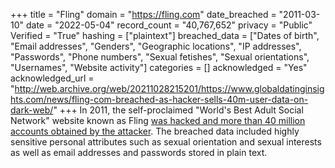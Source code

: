 +++
title = "Fling"
domain = "https://fling.com"
date_breached = "2011-03-10"
date = "2022-05-04"
record_count = "40,767,652"
privacy = "Public"
Verified = "True"
hashing = ["plaintext"]
breached_data = ["Dates of birth", "Email addresses", "Genders", "Geographic locations", "IP addresses", "Passwords", "Phone numbers", "Sexual fetishes", "Sexual orientations", "Usernames", "Website activity"]
categories = []
acknowledged = "Yes"
acknowledged_url = "http://web.archive.org/web/20211028215201/https://www.globaldatinginsights.com/news/fling-com-breached-as-hacker-sells-40m-user-data-on-dark-web/"
+++
In 2011, the self-proclaimed &quot;World's Best Adult Social Network&quot; website known as Fling <a href="http://motherboard.vice.com/read/another-day-another-hack-passwords-and-sexual-desires-for-dating-site-fling" target="_blank" rel="noopener">was hacked and more than 40 million accounts obtained by the attacker</a>. The breached data included highly sensitive personal attributes such as sexual orientation and sexual interests as well as email addresses and passwords stored in plain text.
